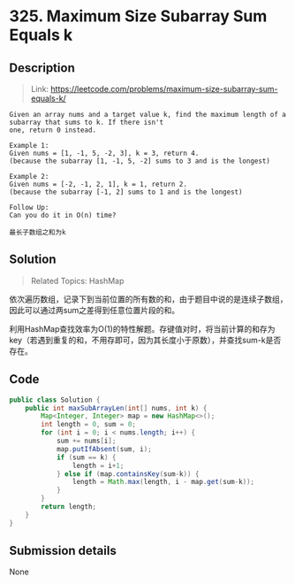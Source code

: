 # 325. Maximum Size Subarray Sum Equals k

## Description

> Link: https://leetcode.com/problems/maximum-size-subarray-sum-equals-k/

```
Given an array nums and a target value k, find the maximum length of a subarray that sums to k. If there isn't
one, return 0 instead.

Example 1:
Given nums = [1, -1, 5, -2, 3], k = 3, return 4. 
(because the subarray [1, -1, 5, -2] sums to 3 and is the longest)

Example 2:
Given nums = [-2, -1, 2, 1], k = 1, return 2.
(because the subarray [-1, 2] sums to 1 and is the longest)

Follow Up:
Can you do it in O(n) time?

最长子数组之和为k

```


## Solution

> Related Topics: HashMap

依次遍历数组，记录下到当前位置的所有数的和，由于题目中说的是连续子数组，因此可以通过两sum之差得到任意位置片段的和。

利用HashMap查找效率为O(1)的特性解题。存键值对时，将当前计算的和存为key（若遇到重复的和，不用存即可，因为其长度小于原数），并查找sum-k是否存在。



## Code

```java
public class Solution {
    public int maxSubArrayLen(int[] nums, int k) {
        Map<Integer, Integer> map = new HashMap<>();
        int length = 0, sum = 0;
        for (int i = 0; i < nums.length; i++) {
            sum += nums[i];
            map.putIfAbsent(sum, i);
            if (sum == k) {
                length = i+1;
            } else if (map.containsKey(sum-k)) {
                length = Math.max(length, i - map.get(sum-k));
            }
        }
        return length;
    }
}
```


## Submission details
None
